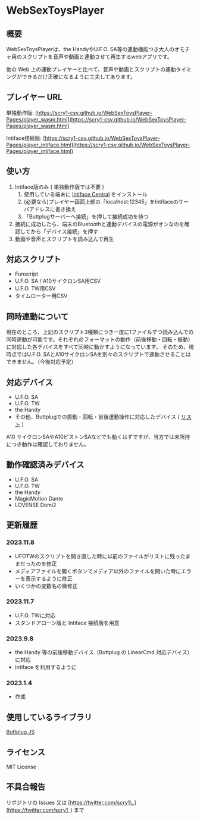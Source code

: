 # WebSexToysPlayer

## 概要

WebSexToysPlayerは、the HandyやU.F.O. SA等の連動機能つき大人のオモチャ用のスクリプトを音声や動画と連動させて再生するwebアプリです。

他の Web 上の連動プレイヤーと比べて、音声や動画とスクリプトの連動タイミングができるだけ正確になるように工夫してあります。

## プレイヤー URL

単独動作版: [https://scry1-csv.github.io/WebSexToysPlayer-Pages/player_wasm.html](https://scry1-csv.github.io/WebSexToysPlayer-Pages/player_wasm.html)

Intiface接続版: [https://scry1-csv.github.io/WebSexToysPlayer-Pages/player_intiface.html](https://scry1-csv.github.io/WebSexToysPlayer-Pages/player_intiface.html)

## 使い方

1. Intiface版のみ ( 単独動作版では不要 )
    1. 使用している端末に <a href="https://intiface.com/central/">Intiface Central</a> をインストール</li>
    2. (必要なら)プレイヤー画面上部の「localhost:12345」をIntifaceのサーバアドレスに書き換え</li>
    3. 「Buttplugサーバーへ接続」を押して接続成功を待つ</li>
2. 接続に成功したら、端末のBluetoothと連動デバイスの電源がオンなのを確認してから「デバイス接続」を押す
3. 動画や音声とスクリプトを読み込んで再生

## 対応スクリプト

- Funscript
- U.F.O. SA / A10サイクロンSA用CSV
- U.F.O. TW用CSV
- タイムローター用CSV

## 同時連動について

現在のところ、上記のスクリプト3種類につき一度に1ファイルずつ読み込んでの同時連動が可能です。それぞれのフォーマットの動作（前後移動・回転・振動）に対応した各デバイスをすべて同時に動かすようになっています。
そのため、現時点ではU.F.O. SAとA10サイクロンSAを別々のスクリプトで連動させることはできません。（今後対応予定）

## 対応デバイス
- U.F.O. SA
- U.F.O. TW
- the Handy
- その他、Buttplugでの振動・回転・前後運動操作に対応したデバイス ( [リスト](https://iostindex.com/?filter0ButtplugSupport=7) )

A10 サイクロンSAやA10ピストンSAなどでも動くはずですが、当方では未所持につき動作は確認しておりません。

## 動作確認済みデバイス

- U.F.O. SA
- U.F.O. TW
- the Handy
- MagicMotion Dante
- LOVENSE Domi2

## 更新履歴

### 2023.11.8
- UFOTWのスクリプトを開き直した時に以前のファイルがリストに残ったままだったのを修正
- メディアファイルを開くボタンでメディア以外のファイルを開いた時にエラーを表示するように修正
- いくつかの変数名の微修正

### 2023.11.7
- U.F.O. TWに対応
- スタンドアローン版と Intiface 接続版を用意

### 2023.9.8

- the Handy 等の前後移動デバイス（Buttplug の LinearCmd 対応デバイス）に対応
- Intiface を利用するように

### 2023.1.4

- 作成

## 使用しているライブラリ

[Buttplug JS](https://github.com/buttplugio/buttplug-rs-ffi/tree/master/js)

## ライセンス

MIT License

## 不具合報告

リポジトリの Issues 又は [https://twitter.com/scry1\_](https://twitter.com/scry1_) まで
